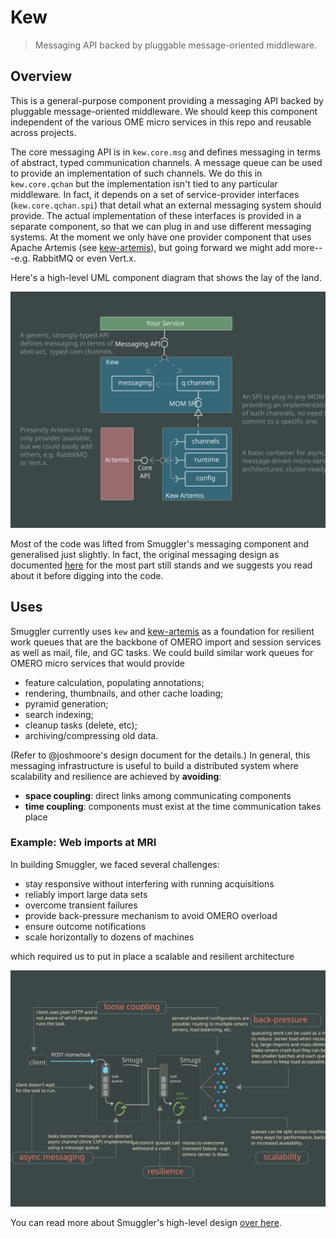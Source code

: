 Kew
===
> Messaging API backed by pluggable message-oriented middleware.

Overview
--------
This is a general-purpose component providing a messaging API backed
by pluggable message-oriented middleware. We should keep this component
independent of the various OME micro services in this repo and reusable
across projects.

The core messaging API is in `kew.core.msg` and defines messaging in
terms of abstract, typed communication channels. A message queue can
be used to provide an implementation of such channels. We do this in
`kew.core.qchan` but the implementation isn't tied to any particular
middleware. In fact, it depends on a set of service-provider interfaces
(`kew.core.qchan.spi`) that detail what an external messaging system
should provide. The actual implementation of these interfaces is
provided in a separate component, so that we can plug in and use
different messaging systems. At the moment we only have one provider
component that uses Apache Artemis (see [kew-artemis][kew-artemis]),
but going forward we might add more---e.g. RabbitMQ or even Vert.x.

Here's a high-level UML component diagram that shows the lay of the
land.

![High-Level Components](/docs/diagrams/kew-components.svg)

Most of the code was lifted from Smuggler's messaging component and
generalised just slightly. In fact, the original messaging design as
documented [here][smugs-msg] for the most part still stands and we
suggests you read about it before digging into the code.


Uses
----
Smuggler currently uses `kew` and [kew-artemis][kew-artemis] as a foundation
for resilient work queues that are the backbone of OMERO import and session
services as well as mail, file, and GC tasks. We could build similar work
queues for OMERO micro services that would provide

* feature calculation, populating annotations;
* rendering, thumbnails, and other cache loading;
* pyramid generation;
* search indexing;
* cleanup tasks (delete, etc);
* archiving/compressing old data.

(Refer to @joshmoore's design document for the details.)
In general, this messaging infrastructure is useful to build a distributed
system where scalability and resilience are achieved by **avoiding**:

* **space coupling**: direct links among communicating components
* **time coupling**: components must exist at the time communication
takes place

### Example: Web imports at MRI
In building Smuggler, we faced several challenges:

* stay responsive without interfering with running acquisitions
* reliably import large data sets
* overcome transient failures
* provide back-pressure mechanism to avoid OMERO overload
* ensure outcome notifications
* scale horizontally to dozens of machines

which required us to put in place a scalable and resilient architecture

![Smuggler's Architecture](/docs/diagrams/web-imports-at-mri.svg)

You can read more about Smuggler's high-level design [over here][smugs-hlv].




[kew-artemis]: components/kew-artemis
    "Kew Artemis Component"
[smugs-hlv]: http://c0c0n3.github.io/ome-smuggler/docs/content/design/high-level/index.html
    "High-Level View"
[smugs-msg]: http://c0c0n3.github.io/ome-smuggler/docs/content/design/messaging/index.html
    "Messaging"
